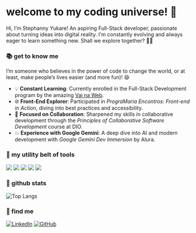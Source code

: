 # welcome to my coding universe! 💫

Hi, I’m Stephanny Yukare! An aspiring Full-Stack developer, passionate about turning ideas into digital reality. I'm constantly evolving and always eager to learn something new. Shall we explore together? 🚀✨

### 📚 get to know me
I’m someone who believes in the power of code to change the world, or at least, make people’s lives easier (and more fun)! 😄

- 💡 **Constant Learning**: Currently enrolled in the Full-Stack Development program by the amazing [Vai na Web](https://www.vainaweb.com.br/).
- 🌐 **Front-End Explorer**: Participated in *PrograMaria Encontros: Front-end in Action*, diving into best practices and accessibility.
- 🤝 **Focused on Collaboration**: Sharpened my skills in collaborative development through the *Principles of Collaborative Software Development* course at DIO.
- 💥 **Experience with Google Gemini**: A deep dive into AI and modern development with *Google Gemini Dev Immersion* by Alura.


### 🔧 my utility belt of tools
<img src="https://img.shields.io/badge/HTML-E34F26?logo=html5&logoColor=white" /> <img src="https://img.shields.io/badge/CSS-1572B6?logo=css3&logoColor=white" /> <img src="https://img.shields.io/badge/JavaScript-F7DF1E?logo=javascript&logoColor=black" /> <img src="https://img.shields.io/badge/React-61DAFB?logo=react&logoColor=black" /> <img src="https://img.shields.io/badge/Node.js-339933?logo=node.js&logoColor=white" /> 

### 🌟 github stats

![Top Langs](https://github-readme-stats-git-masterrstaa-rickstaa.vercel.app/api/top-langs/?username=yukare-dev&layout=compact&bg_color=000&border_color=30A3DC&title_color=E94D5F&text_color=FFF)

### 💜 find me

[![LinkedIn](https://img.shields.io/badge/LinkedIn-0077B5?style=for-the-badge&logo=linkedin&logoColor=white)](https://www.linkedin.com/in/yukare/)
[![GitHub](https://img.shields.io/badge/GitHub-100000?style=for-the-badge&logo=github&logoColor=white)](https://github.com/yukare-dev)

